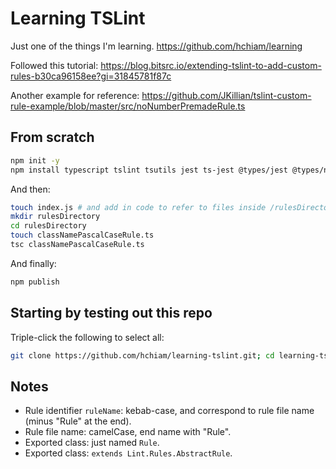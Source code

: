 # Learning TSLint

Just one of the things I'm learning. <https://github.com/hchiam/learning>

Followed this tutorial: <https://blog.bitsrc.io/extending-tslint-to-add-custom-rules-b30ca96158ee?gi=31845781f87c>

Another example for reference: <https://github.com/JKillian/tslint-custom-rule-example/blob/master/src/noNumberPremadeRule.ts>

## From scratch

```bash
npm init -y
npm install typescript tslint tsutils jest ts-jest @types/jest @types/node
```

And then:

```bash
touch index.js # and add in code to refer to files inside /rulesDirectory
mkdir rulesDirectory
cd rulesDirectory
touch classNamePascalCaseRule.ts
tsc classNamePascalCaseRule.ts
```

And finally:

```bash
npm publish
```

## Starting by testing out this repo <!-- Replace "template"s and "# and then ..."s in this section -->

Triple-click the following to select all:

```bash
git clone https://github.com/hchiam/learning-tslint.git; cd learning-tslint; npm install; # and then ...
```

## Notes

- Rule identifier `ruleName`: kebab-case, and correspond to rule file name (minus "Rule" at the end).
- Rule file name: camelCase, end name with "Rule".
- Exported class: just named `Rule`.
- Exported class: `extends Lint.Rules.AbstractRule`.
